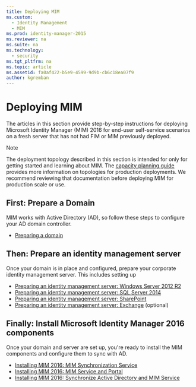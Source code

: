 ```yaml
---
title: Deploying MIM
ms.custom:
  - Identity Management
  - MIM
ms.prod: identity-manager-2015
ms.reviewer: na
ms.suite: na
ms.technology:
  - security
ms.tgt_pltfrm: na
ms.topic: article
ms.assetid: fa0af422-b5e9-4599-9d9b-cb6c18ea07f9
author: kgremban
---
```

# Deploying MIM
The articles in this section provide step-by-step instructions for deploying Microsoft Identity Manager (MIM) 2016 for end-user self-service scenarios on a fresh server that has not had FIM or MIM previously deployed.

> [!NOTE]
> The deployment topology described in this section is intended for only for getting started and learning about MIM.  The [capacity planning guide](/MIM/PlanDesign/capacity-planning-guide.html) provides more information on topologies for production deployments.  We recommend reviewing that documentation before deploying MIM for production scale or use.

<!---
Comment: Restore after PAM content is included

The privileged access management scenario is deployed differently than other MIM scenarios, as it requires a dedicated bastion forest environment.  If you want to learn more about deploying MIM for Privileged Identity Management, see [Getting Started with Privileged Access Management](privileged-access-management-get-started.md).
--->

## First: Prepare a Domain
MIM works with Active Directory (AD), so follow these steps to configure your AD domain controller.
- [Preparing a domain](preparing-domain.md)

## Then: Prepare an identity management server
Once your domain is in place and configured, prepare your corporate identity management server. This includes setting up
- [Preparing an identity management server: Windows Server 2012 R2](prepare-server-ws2012r2.md)
- [Preparing an identity management server: SQL Server 2014](prepare-server-sql2014.md)
- [Preparing an identity management server: SharePoint](prepare-server-sharepoint.md)
- [Preparing an identity management server: Exchange](prepare-server-exchange.md) (optional)

## Finally: Install Microsoft Identity Manager 2016 components
Once your domain and server are set up, you're ready to install the MIM components and configure them to sync with AD.
- [Installing MIM 2016: MIM Synchronization Service](install-mim-sync.md)
- [Installing MIM 2016: MIM Service and Portal](install-mim-service-portal.md)
- [Installing MIM 2016: Synchronize Active Directory and MIM Service](install-mim-sync-ad-service.md)
